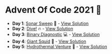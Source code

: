 # Advent Of Code 2021 :christmas_tree:

- **Day 1**: [Sonar Sweep](https://adventofcode.com/2021/day/1) :satellite: - [View Solution](https://github.com/shaneiadt/advent-of-code-2021/tree/main/day-1)
- **Day 2**: [Dive!](https://adventofcode.com/2021/day/2) :fire: - [View Solution](https://github.com/shaneiadt/advent-of-code-2021/tree/main/day-2)
- **Day 3**: [Binary Diagnostic](https://adventofcode.com/2021/day/3) :computer: - [View Solution](https://github.com/shaneiadt/advent-of-code-2021/tree/main/day-3)
- **Day 4**: [Giant Squid](https://adventofcode.com/2021/day/4) :whale: - [View Solution](https://github.com/shaneiadt/advent-of-code-2021/tree/main/day-4)
- **Day 5**: [Hydrothermal Venture](https://adventofcode.com/2021/day/5) 🚿 - [View Solution](https://github.com/shaneiadt/advent-of-code-2021/tree/main/day-5)